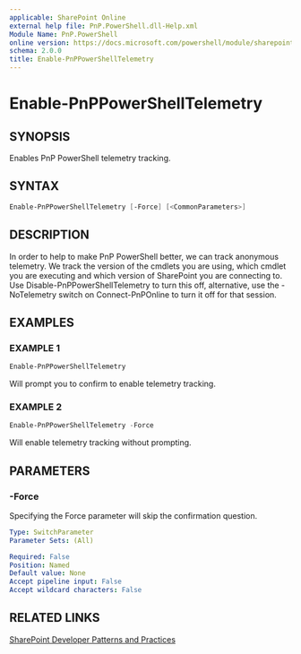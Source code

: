 ```yaml
---
applicable: SharePoint Online
external help file: PnP.PowerShell.dll-Help.xml
Module Name: PnP.PowerShell
online version: https://docs.microsoft.com/powershell/module/sharepoint-pnp/enable-pnppowershelltelemetry
schema: 2.0.0
title: Enable-PnPPowerShellTelemetry
---
```


# Enable-PnPPowerShellTelemetry

## SYNOPSIS
Enables PnP PowerShell telemetry tracking.

## SYNTAX

```powershell
Enable-PnPPowerShellTelemetry [-Force] [<CommonParameters>]
```

## DESCRIPTION
In order to help to make PnP PowerShell better, we can track anonymous telemetry. We track the version of the cmdlets you are using, which cmdlet you are executing and which version of SharePoint you are connecting to. Use Disable-PnPPowerShellTelemetry to turn this off, alternative, use the -NoTelemetry switch on Connect-PnPOnline to turn it off for that session.

## EXAMPLES

### EXAMPLE 1
```powershell
Enable-PnPPowerShellTelemetry
```

Will prompt you to confirm to enable telemetry tracking.

### EXAMPLE 2
```powershell
Enable-PnPPowerShellTelemetry -Force
```

Will enable telemetry tracking without prompting.

## PARAMETERS

### -Force
Specifying the Force parameter will skip the confirmation question.

```yaml
Type: SwitchParameter
Parameter Sets: (All)

Required: False
Position: Named
Default value: None
Accept pipeline input: False
Accept wildcard characters: False
```

## RELATED LINKS

[SharePoint Developer Patterns and Practices](https://aka.ms/sppnp)